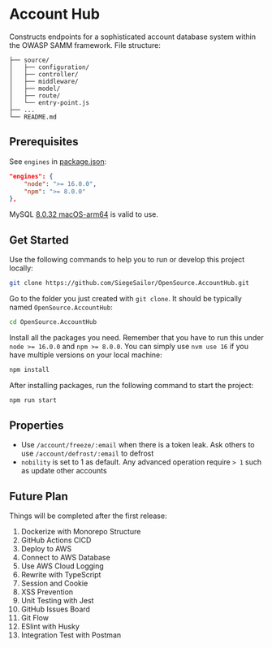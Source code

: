 # Account Hub

Constructs endpoints for a sophisticated account database system within the OWASP SAMM framework. File structure:

```
├── source/
│   ├── configuration/
│   ├── controller/
│   ├── middleware/
│   ├── model/
│   ├── route/
│   └── entry-point.js
├── ...
└── README.md
```

## Prerequisites

See `engines` in [package.json](./package.json):

```json
"engines": {
    "node": ">= 16.0.0",
    "npm": ">= 8.0.0"
},
```

MySQL [8.0.32 macOS-arm64](https://dev.mysql.com/downloads/file/?id=516827) is valid to use.

## Get Started

Use the following commands to help you to run or develop this project locally:

```bash
git clone https://github.com/SiegeSailor/OpenSource.AccountHub.git
```

Go to the folder you just created with `git clone`. It should be typically named `OpenSource.AccountHub`:

```bash
cd OpenSource.AccountHub
```

Install all the packages you need. Remember that you have to run this under `node >= 16.0.0` and `npm >= 8.0.0`. You can simply use `nvm use 16` if you have multiple versions on your local machine:

```bash
npm install
```

After installing packages, run the following command to start the project:

```bash
npm run start
```

## Properties

- Use `/account/freeze/:email` when there is a token leak. Ask others to use `/account/defrost/:email` to defrost
- `nobility` is set to 1 as default. Any advanced operation require `> 1` such as update other accounts

## Future Plan

Things will be completed after the first release:

1. Dockerize with Monorepo Structure
2. GitHub Actions CICD
3. Deploy to AWS
4. Connect to AWS Database
5. Use AWS Cloud Logging
6. Rewrite with TypeScript
7. Session and Cookie
8. XSS Prevention
9. Unit Testing with Jest
10. GitHub Issues Board
11. Git Flow
12. ESlint with Husky
13. Integration Test with Postman
